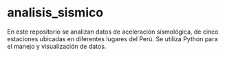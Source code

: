 # analisis_sismico
En este repositorio se analizan datos de aceleración sismológica, de cinco estaciones ubicadas en diferentes lugares del Perú. Se utiliza Python para el manejo y visualización de datos.
